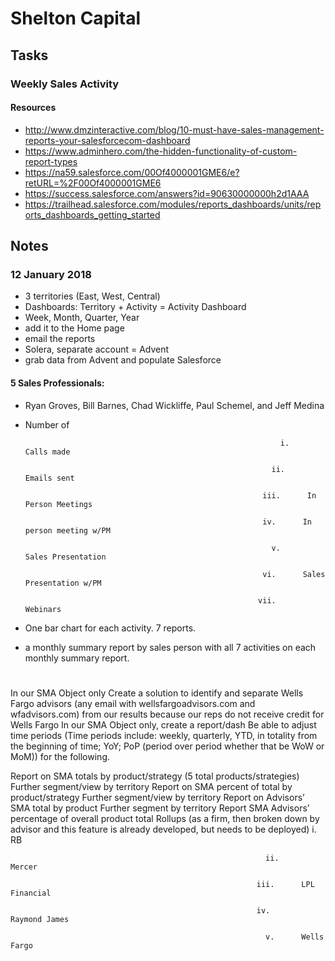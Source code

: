 # Shelton Capital

## Tasks

### Weekly Sales Activity
#### Resources
* http://www.dmzinteractive.com/blog/10-must-have-sales-management-reports-your-salesforcecom-dashboard
* https://www.adminhero.com/the-hidden-functionality-of-custom-report-types
* https://na59.salesforce.com/00Of4000001GME6/e?retURL=%2F00Of4000001GME6
* https://success.salesforce.com/answers?id=90630000000h2d1AAA
* https://trailhead.salesforce.com/modules/reports_dashboards/units/reports_dashboards_getting_started

## Notes
### 12 January 2018
* 3 territories (East, West, Central)
* Dashboards: Territory + Activity = Activity Dashboard
* Week, Month, Quarter, Year
* add it to the Home page
* email the reports
* Solera, separate account = Advent
* grab data from Advent and populate Salesforce

#### 5 Sales Professionals:
* Ryan Groves, Bill Barnes, Chad Wickliffe, Paul Schemel, and Jeff Medina

* Number of

                                                               i.      Calls made

                                                             ii.      Emails sent

                                                           iii.      In Person Meetings

                                                           iv.      In person meeting w/PM

                                                             v.      Sales Presentation

                                                           vi.      Sales Presentation w/PM

                                                          vii.      Webinars

 

* One bar chart for each activity.  7 reports.

* a monthly summary report by sales person with all 7 activities on each monthly summary report.
#
In our SMA Object only
Create a solution to identify and separate Wells Fargo advisors (any email with wellsfargoadvisors.com and wfadvisors.com) from our results because our reps do not receive credit for Wells Fargo
In our SMA Object only, create a report/dash
Be able to adjust time periods (Time periods include: weekly, quarterly, YTD, in totality from the beginning of time; YoY; PoP (period over period whether that be WoW or MoM)) for the following.

Report on SMA totals by product/strategy (5 total products/strategies)
Further segment/view by territory
Report on SMA percent of total by product/strategy
Further segment/view by territory
Report on Advisors’ SMA total by product
Further segment by territory
Report SMA Advisors’ percentage of overall product total
Rollups (as a firm, then broken down by advisor and this feature is already developed, but needs to be deployed)
                                                               i.      RB

                                                             ii.      Mercer

                                                           iii.      LPL Financial

                                                           iv.      Raymond James

                                                             v.      Wells Fargo
